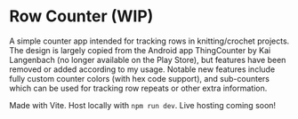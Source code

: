 # Row Counter (WIP)

A simple counter app intended for tracking rows in knitting/crochet projects. The design is largely copied from the Android app ThingCounter by Kai Langenbach (no longer available on the Play Store), but features have been removed or added according to my usage. Notable new features include fully custom counter colors (with hex code support), and sub-counters which can be used for tracking row repeats or other extra information.

Made with Vite. Host locally with `npm run dev`. Live hosting coming soon!
